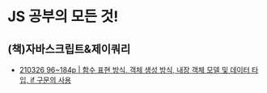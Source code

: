 # JS 공부의 모든 것!


## (책)자바스크립트&제이쿼리
- [210326 96~184p | 함수 표현 방식, 객체 생성 방식, 내장 객체 모델 및 데이터 타입, if 구문의 사용](https://github.com/tilsong/JStudy/blob/main/(%EC%B1%85)%EC%9E%90%EB%B0%94%EC%8A%A4%ED%81%AC%EB%A6%BD%ED%8A%B8%26%EC%A0%9C%EC%9D%B4%EC%BF%BC%EB%A6%AC/210326%2096~184p.md)